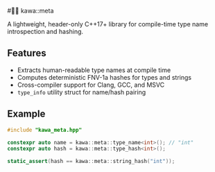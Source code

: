 #⛓️‍💥 kawa::meta

A lightweight, header-only C++17+ library for compile-time type name introspection and hashing.

## Features

- Extracts human-readable type names at compile time
- Computes deterministic FNV-1a hashes for types and strings
- Cross-compiler support for Clang, GCC, and MSVC
- `type_info` utility struct for name/hash pairing

## Example

```cpp
#include "kawa_meta.hpp"

constexpr auto name = kawa::meta::type_name<int>(); // "int"
constexpr auto hash = kawa::meta::type_hash<int>();

static_assert(hash == kawa::meta::string_hash("int"));

